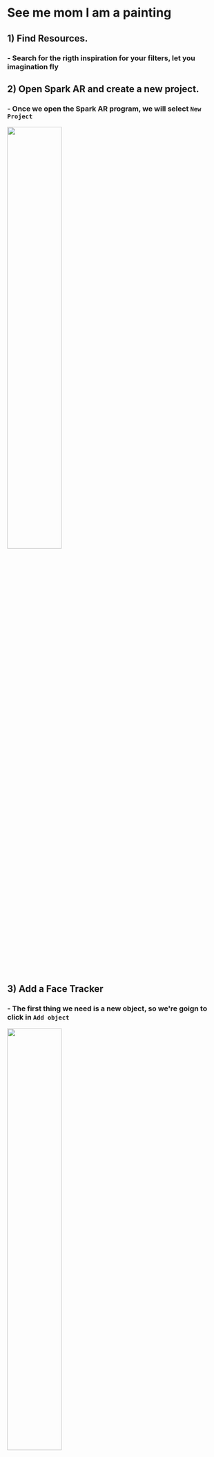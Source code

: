 # See me mom I am a painting

## 1) Find Resources.

### - Search for the rigth inspiration for your filters, let you imagination fly

## 2) Open Spark AR and create a new project.

### - Once we open the Spark AR program, we will select ```New Project```

<img src="https://github.com/L3ts-H4ck/CommunityChallenge-Spark-English/blob/main/tutorials/03-source/FaceTracker3D_1.jpg?raw=true" width="50%">

## 3) Add a Face Tracker

### - The first thing we need is a new object, so we're goign to click in ```Add object```

<img src="https://github.com/L3ts-H4ck/CommunityChallenge-Spark-English/blob/main/tutorials/03-source/FaceTracker3D_2.jpg?raw=true" width="50%">

### - We need a canvas, and inside the canvas 2 rectangles

<img src="https://github.com/L3ts-H4ck/CommunityChallenge-Spark-English/blob/main/tutorials/03-source/FaceTracker3D_3.jpg?raw=true" width="50%">

### - We will change the name of the rectangles to ```user``` and ```bg```, also make sure that on the material you have selected the 3D object.

<img src="https://github.com/L3ts-H4ck/CommunityChallenge-Spark-English/blob/main/tutorials/03-source/FaceTracker3D_5.jpg?raw=true" width="50%">

### - On this same properties, make sure you have the ```visible``` option checked and the ```position``` in ```Fill Height```

<img src="https://github.com/L3ts-H4ck/CommunityChallenge-Spark-English/blob/main/tutorials/03-source/FaceTracker3D_7.jpg?raw=true" width="50%">

### - Now we'll go to the camera, once selected, we can change its properties.

<img src="https://github.com/L3ts-H4ck/CommunityChallenge-Spark-English/blob/main/tutorials/03-source/FaceTracker_8.jpg?raw=true" width="50%">

### - In ```texture``` we'll choose ```cameraTexture0``` and in ```Segmentation``` => ```Person```

<img src="https://github.com/L3ts-H4ck/CommunityChallenge-Spark-English/blob/main/tutorials/03-source/FaceTracker_9.jpg?raw=true" width="50%">

### - For the rectangle ``user``, we'll add a new ``material``. Called it ``user`` and change its properties: 
- ``Shader Type`` => ``Flat``
- ``STexture`` => ``CameraTexture0``
- ``Alpha`` => Checked

<img src="https://github.com/L3ts-H4ck/CommunityChallenge-Spark-English/blob/main/tutorials/03-source/FaceTracker_10.jpg?raw=true" width="50%">

### - Once we have the ``Alpha`` option selected, we choose the texture we want, in this case we'll select ``personSegmentationMaskTexture0``

<img src="https://github.com/L3ts-H4ck/CommunityChallenge-Spark-English/blob/main/tutorials/03-source/FaceTracker_11.jpg?raw=true" width="50%">

### - The screen has to look like this.

<img src="https://github.com/L3ts-H4ck/CommunityChallenge-Spark-English/blob/main/tutorials/03-source/FaceTracker_12.jpg?raw=true" width="50%">

### - Now its the turn of the other rectangle, we'll add a brand new material

<img src="https://github.com/L3ts-H4ck/CommunityChallenge-Spark-English/blob/main/tutorials/03-source/FaceTracker_13.jpg?raw=true" width="50%">

### - For this material we new a new texture. We'll selected now the background we want.

<img src="https://github.com/L3ts-H4ck/CommunityChallenge-Spark-English/blob/main/tutorials/03-source/FaceTracker_14.jpg?raw=true" width="50%">

### - Once done this, we can see the background of our painting. 

<img src="https://github.com/L3ts-H4ck/CommunityChallenge-Spark-English/blob/main/tutorials/03-source/FaceTracker_15.jpg?raw=true" width="50%">

## 4) Add the 3d elemets inside the facetracker

### - The next thing is to add the ``Face Tracker`` for our filter.

<img src="https://github.com/L3ts-H4ck/CommunityChallenge-Spark-English/blob/main/tutorials/03-source/FaceTracker_16.jpg?raw=true" width="50%">

### - This is the fun part, we will start adding our assets.

<img src="https://github.com/L3ts-H4ck/CommunityChallenge-Spark-English/blob/main/tutorials/03-source/FaceTracker_17.jpg?raw=true" width="50%">

### - We select ``import from computer``

<img src="https://github.com/L3ts-H4ck/CommunityChallenge-Spark-English/blob/main/tutorials/03-source/FaceTracker_18.jpg?raw=true" width="50%">

### - For this we had prepared our own assets, you can do it to, or just use the ones we are using to.

<img src="https://github.com/L3ts-H4ck/CommunityChallenge-Spark-English/blob/main/tutorials/03-source/FaceTracker_19.jpg?raw=true" width="50%">

### - On the files we just upload, there is this one that contains the head of our mask.

<img src="https://github.com/L3ts-H4ck/CommunityChallenge-Spark-English/blob/main/tutorials/03-source/FaceTracker_20.jpg?raw=true" width="50%">

### - We need to drag it to our ``Face Tracker`` so we can use it.

<img src="https://github.com/L3ts-H4ck/CommunityChallenge-Spark-English/blob/main/tutorials/03-source/FaceTracker_21.jpg?raw=true" width="50%">

### - We repeat this same process for the hat.

<img src="https://github.com/L3ts-H4ck/CommunityChallenge-Spark-English/blob/main/tutorials/03-source/FaceTracker_22.jpg?raw=true" width="50%">

### - Now we have a head with a little hat

<img src="https://github.com/L3ts-H4ck/CommunityChallenge-Spark-English/blob/main/tutorials/03-source/FaceTracker_23.jpg?raw=true" width="50%">

### - And once again, but now with the apple

<img src="https://github.com/L3ts-H4ck/CommunityChallenge-Spark-English/blob/main/tutorials/03-source/FaceTracker_24.jpg?raw=true" width="50%">

## 5) Fix the 3d Elements

### - We'll move the apple and all of the other elements to the place we want, you can do this with the selection tool on the top of the screen.

<img src="https://github.com/L3ts-H4ck/CommunityChallenge-Spark-English/blob/main/tutorials/03-source/FaceTracker_25.jpg?raw=true" width="50%">

## 6) Prepare and Testing

### - We have now all the assets we need, we just have to change their colors, for that we need to change the ``Blend Mode`` => ``Replace`` and the ``Opacity`` => 100%

<img src="https://github.com/L3ts-H4ck/CommunityChallenge-Spark-English/blob/main/tutorials/03-source/FaceTracker_26.jpg?raw=true" width="50%">

### - In the upper section we can change the color of the elements.

<img src="https://github.com/L3ts-H4ck/CommunityChallenge-Spark-English/blob/main/tutorials/03-source/FaceTracker_27.jpg?raw=true" width="50%">

### - An it's done, the only thing left to do is to test it and send it to revision.

<img src="https://github.com/L3ts-H4ck/CommunityChallenge-Spark-English/blob/main/tutorials/03-source/FaceTracker_28.jpg?raw=true" width="50%">












